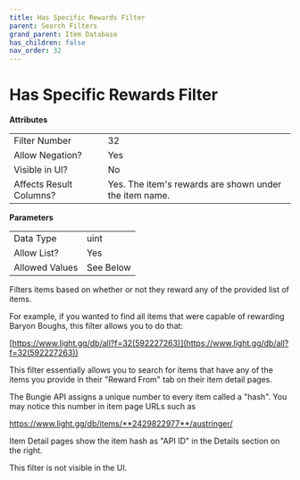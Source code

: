 ```yaml
---
title: Has Specific Rewards Filter
parent: Search Filters
grand_parent: Item Database
has_children: false
nav_order: 32
---
```


# Has Specific Rewards Filter

**Attributes**

<table>
<tr><td>Filter Number</td><td>32</td></tr>
<tr><td>Allow Negation?</td><td>Yes</td></tr>
<tr><td>Visible in UI?</td><td>No</td></tr>
<tr><td>Affects Result Columns?</td><td>Yes. The item's rewards are shown under the item name.</td></tr>
</table>

**Parameters**

<table>
<tr><td>Data Type</td><td>uint</td></tr>
<tr><td>Allow List?</td><td>Yes</td></tr>
<tr><td>Allowed Values</td><td>See Below</td></tr>
</table>

Filters items based on whether or not they reward any of the provided list of items.

For example, if you wanted to find all items that were capable of rewarding Baryon Boughs, this filter allows you to do that: 

[https://www.light.gg/db/all?f=32(592227263)](https://www.light.gg/db/all?f=32(592227263))

This filter essentially allows you to search for items that have any of the items you provide in their "Reward From" tab on their item detail pages. 

The Bungie API assigns a unique number to every item called a "hash". You may notice this number in item page URLs such as 

https://www.light.gg/db/items/**2429822977**/austringer/

Item Detail pages show the item hash as "API ID" in the Details section on the right.

This filter is not visible in the UI.


